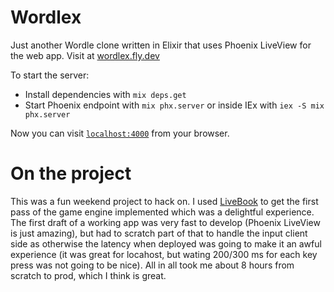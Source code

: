 # Wordlex

Just another Wordle clone written in Elixir that uses Phoenix LiveView for the web app. Visit at [wordlex.fly.dev](https://wordlex.fly.dev/)

To start the server:

  * Install dependencies with `mix deps.get`
  * Start Phoenix endpoint with `mix phx.server` or inside IEx with `iex -S mix phx.server`

Now you can visit [`localhost:4000`](http://localhost:4000) from your browser.

# On the project

This was a fun weekend project to hack on. 
I used [LiveBook](https://livebook.dev/) to get the first pass of the game engine implemented which was a delightful experience.
The first draft of a working app was very fast to develop (Phoenix LiveView is just amazing), but had to scratch part of that to handle the
input client side as otherwise the latency when deployed was going to make it an awful experience (it was great for locahost, but wating 200/300 ms for each 
key press was not going to be nice). All in all took me about 8 hours from scratch to prod, which I think is great. 
